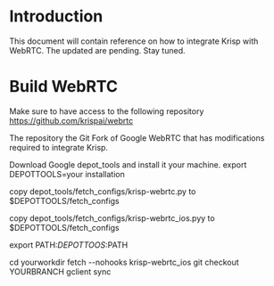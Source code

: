 # Introduction

This document will contain reference on how to integrate Krisp with WebRTC. 
The updated are pending. Stay tuned. 

# Build WebRTC 

Make sure to have access to the following repository 
https://github.com/krispai/webrtc 

The repository the Git Fork of Google WebRTC that has modifications required to integrate Krisp. 

Download Google depot_tools and install it your machine.
export DEPOTTOOLS=your installation

copy depot_tools/fetch_configs/krisp-webrtc.py to $DEPOTTOOLS/fetch_configs 

copy depot_tools/fetch_configs/krisp-webrtc_ios.pyy to $DEPOTTOOLS/fetch_configs 

export PATH:$DEPOTTOOS:$PATH 

cd yourworkdir 
fetch --nohooks krisp-webrtc_ios 
git checkout YOURBRANCH 
gclient sync 
